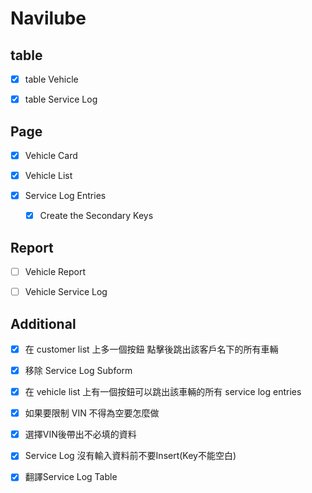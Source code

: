 # Navilube

## table

- [x] table Vehicle

- [x] table Service Log

## Page

- [X] Vehicle Card

- [x] Vehicle List

- [x] Service Log Entries
  - [x] Create the Secondary Keys

## Report

- [ ] Vehicle Report

- [ ] Vehicle Service Log

## Additional

- [x] 在 customer list 上多一個按鈕 點擊後跳出該客戶名下的所有車輛

- [x] 移除 Service Log Subform

- [x] 在 vehicle list 上有一個按鈕可以跳出該車輛的所有 service log entries

- [x] 如果要限制 VIN 不得為空要怎麼做

- [x] 選擇VIN後帶出不必填的資料

- [x] Service Log 沒有輸入資料前不要Insert(Key不能空白)

- [x] 翻譯Service Log Table

